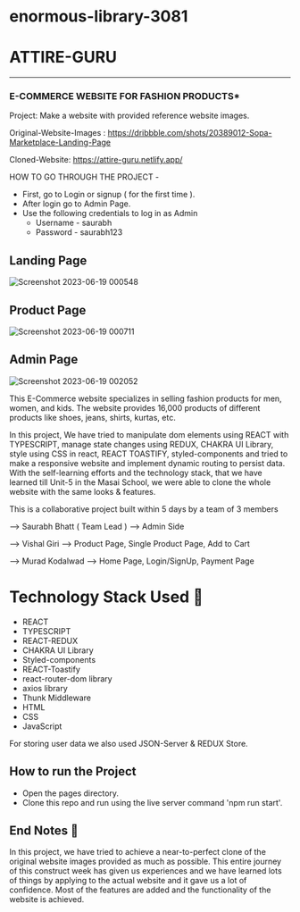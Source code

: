# enormous-library-3081

# ATTIRE-GURU

-----
### E-COMMERCE WEBSITE FOR FASHION PRODUCTS* 

Project: Make a website with provided reference website images.

Original-Website-Images : https://dribbble.com/shots/20389012-Sopa-Marketplace-Landing-Page

Cloned-Website: https://attire-guru.netlify.app/

HOW TO GO THROUGH THE PROJECT -
- First, go to Login or signup ( for the first time ).
- After login go to Admin Page.
- Use the following credentials to log in as Admin
   - Username -  saurabh
   - Password -  saurabh123

## Landing Page

![Screenshot 2023-06-19 000548](https://github.com/saurabh7412/cluttered-stranger-7385/assets/121215502/2d630738-872d-4d61-a5a4-7f37ee31c839)


## Product Page

![Screenshot 2023-06-19 000711](https://github.com/saurabh7412/cluttered-stranger-7385/assets/121215502/d7837337-0153-4e36-b1b2-4ae65cd5a8b9)

## Admin Page

![Screenshot 2023-06-19 002052](https://github.com/saurabh7412/cluttered-stranger-7385/assets/121215502/c3bb224c-a04e-45bf-9d40-bd303cb53347)


This E-Commerce website specializes in selling fashion products for men, women, and kids. The website provides 16,000 products of different products like shoes, jeans, shirts, kurtas, etc.

In this project, We have tried to manipulate dom elements using REACT with TYPESCRIPT, manage state changes using REDUX, CHAKRA UI Library, style using CSS in react, REACT TOASTIFY, styled-components and tried to make a responsive website and implement dynamic routing to persist data. With the self-learning efforts and the technology stack, that we have learned till Unit-5 in the Masai School, we were able to clone the whole website with the same looks & features.

This is a collaborative project built within 5 days by a team of 3 members 

-->  Saurabh Bhatt ( Team Lead ) --> Admin Side


-->  Vishal Giri --> Product Page, Single Product Page, Add to Cart


-->  Murad Kodalwad  --> Home Page, Login/SignUp, Payment Page



# Technology Stack Used 🌟
* REACT
* TYPESCRIPT
* REACT-REDUX
* CHAKRA UI Library
* Styled-components
* REACT-Toastify
* react-router-dom library
* axios library
* Thunk Middleware
* HTML
* CSS
* JavaScript

For storing user data we also used JSON-Server & REDUX Store.

## How to run the Project
* Open the pages directory.
* Clone this repo and run using the live server command 'npm run start'.

## End Notes 📑
In this project, we have tried to achieve a near-to-perfect clone of the original website images provided as much as possible. This entire journey of this construct week has given us experiences and we have learned lots of things by applying to the actual website and it gave us a lot of confidence. Most of the features are added and the functionality of the website is achieved.
